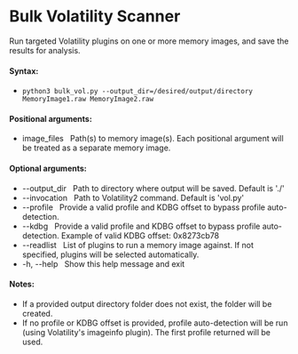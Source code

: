 Bulk Volatility Scanner
=======================

Run targeted Volatility plugins on one or more memory images, and save the results for analysis.

#### Syntax:
- `python3 bulk_vol.py --output_dir=/desired/output/directory MemoryImage1.raw MemoryImage2.raw`


#### Positional arguments:
-  image_files     &nbsp; Path(s) to memory image(s). Each positional argument will be treated as a separate memory image.


#### Optional arguments:
-  --output_dir    &nbsp; Path to directory where output will be saved. Default is './'
-  --invocation    &nbsp; Path to Volatility2 command. Default is 'vol.py'
-  --profile       &nbsp; Provide a valid profile and KDBG offset to bypass profile auto-detection.
-  --kdbg          &nbsp; Provide a valid profile and KDBG offset to bypass profile auto-detection. Example of valid KDBG offset: 0x8273cb78 
-  --readlist      &nbsp; List of plugins to run a memory image against. If not specified, plugins will be selected automatically.
-  -h, --help      &nbsp; Show this help message and exit


#### Notes:
- If a provided output directory folder does not exist, the folder will be created.
- If no profile or KDBG offset is provided, profile auto-detection will be run (using Volatility's imageinfo plugin). The first profile returned will be used.
